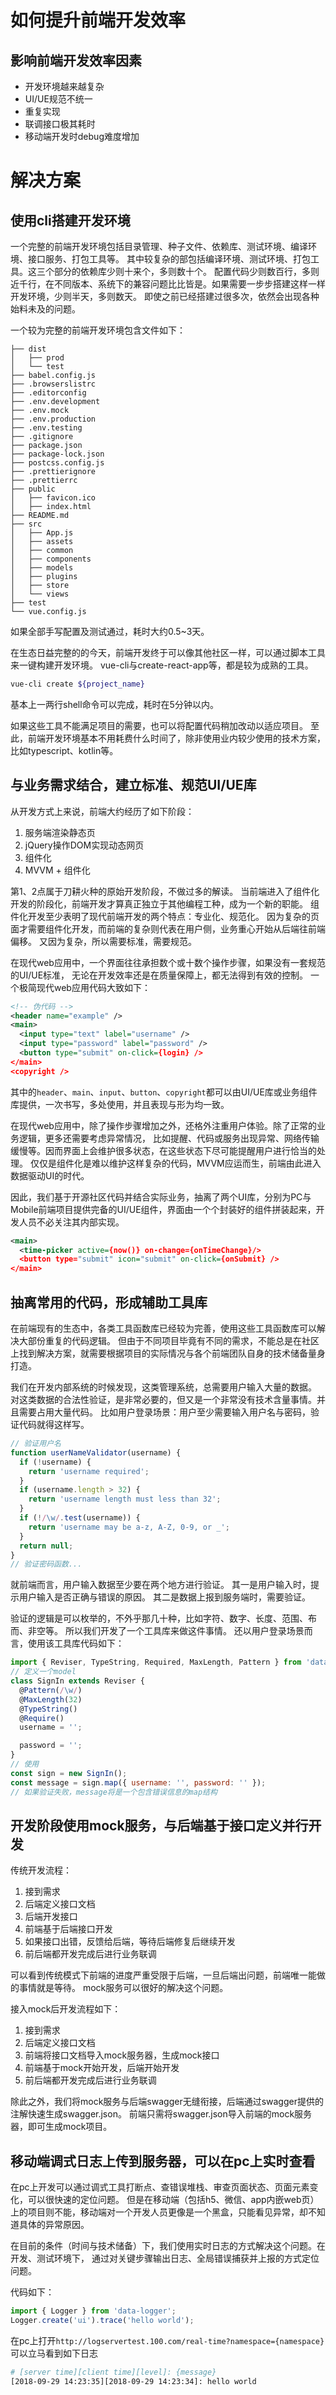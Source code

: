 # 如何提升前端开发效率

## 影响前端开发效率因素
+ 开发环境越来越复杂
+ UI/UE规范不统一
+ 重复实现
+ 联调接口极其耗时
+ 移动端开发时debug难度增加

# 解决方案

## 使用cli搭建开发环境
一个完整的前端开发环境包括目录管理、种子文件、依赖库、测试环境、编译环境、接口服务、打包工具等。
其中较复杂的部包括编译环境、测试环境、打包工具。这三个部分的依赖库少则十来个，多则数十个。
配置代码少则数百行，多则近千行，在不同版本、系统下的兼容问题比比皆是。如果需要一步步搭建这样一样开发环境，少则半天，多则数天。
即使之前已经搭建过很多次，依然会出现各种始料未及的问题。

一个较为完整的前端开发环境包含文件如下：
```
├── dist
│   ├── prod
│   └── test
├── babel.config.js
├── .browserslistrc
├── .editorconfig
├── .env.development
├── .env.mock
├── .env.production
├── .env.testing
├── .gitignore
├── package.json
├── package-lock.json
├── postcss.config.js
├── .prettierignore
├── .prettierrc
├── public
│   ├── favicon.ico
│   ├── index.html
├── README.md
├── src
│   ├── App.js
│   ├── assets
│   ├── common
│   ├── components
│   ├── models
│   ├── plugins
│   ├── store
│   └── views
├── test
└── vue.config.js
```
如果全部手写配置及测试通过，耗时大约0.5~3天。

在生态日益完整的的今天，前端开发终于可以像其他社区一样，可以通过脚本工具来一键构建开发环境。
vue-cli与create-react-app等，都是较为成熟的工具。

```bash
vue-cli create ${project_name}
```
基本上一两行shell命令可以完成，耗时在5分钟以内。

如果这些工具不能满足项目的需要，也可以将配置代码稍加改动以适应项目。
至此，前端开发环境基本不用耗费什么时间了，除非使用业内较少使用的技术方案，比如typescript、kotlin等。

## 与业务需求结合，建立标准、规范UI/UE库
从开发方式上来说，前端大约经历了如下阶段：
1. 服务端渲染静态页
2. jQuery操作DOM实现动态网页
3. 组件化
4. MVVM + 组件化

第1、2点属于刀耕火种的原始开发阶段，不做过多的解读。
当前端进入了组件化开发的阶段化，前端开发才算真正独立于其他编程工种，成为一个新的职能。
组件化开发至少表明了现代前端开发的两个特点：专业化、规范化。
因为复杂的页面才需要组件化开发，而前端的复杂则代表在用户侧，业务重心开始从后端往前端偏移。
又因为复杂，所以需要标准，需要规范。

在现代web应用中，一个界面往往承担数个或十数个操作步骤，如果没有一套规范的UI/UE标准，
无论在开发效率还是在质量保障上，都无法得到有效的控制。
一个极简现代web应用代码大致如下：
```xml
<!-- 伪代码 -->
<header name="example" />
<main>
  <input type="text" label="username" />
  <input type="password" label="password" />
  <button type="submit" on-click={login} />
</main>
<copyright />
```
其中的`header`、`main`、`input`、`button`、`copyright`都可以由UI/UE库或业务组件库提供，一次书写，多处使用，并且表现与形为均一致。

在现代web应用中，除了操作步骤增加之外，还格外注重用户体验。除了正常的业务逻辑，更多还需要考虑异常情况，
比如提醒、代码或服务出现异常、网络传输缓慢等。因而界面上会维护很多状态，在这些状态下尽可能提醒用户进行恰当的处理。
仅仅是组件化是难以维护这样复杂的代码，MVVM应运而生，前端由此进入数据驱动UI的时代。

因此，我们基于开源社区代码并结合实际业务，抽离了两个UI库，分别为PC与Mobile前端项目提供完备的UI/UE组件，界面由一个个封装好的组件拼装起来，开发人员不必关注其内部实现。
```xml
<main>
  <time-picker active={now()} on-change={onTimeChange}/>
  <button type="submit" icon="submit" on-click={onSubmit} />
</main>
```

## 抽离常用的代码，形成辅助工具库
在前端现有的生态中，各类工具函数库已经较为完善，使用这些工具函数库可以解决大部份重复的代码逻辑。
但由于不同项目毕竟有不同的需求，不能总是在社区上找到解决方案，就需要根据项目的实际情况与各个前端团队自身的技术储备量身打造。

我们在开发内部系统的时候发现，这类管理系统，总需要用户输入大量的数据。
对这类数据的合法性验证，是非常必要的，但又是一个非常没有技术含量事情。并且需要占用大量代码。
比如用户登录场景：用户至少需要输入用户名与密码，验证代码就得这样写。
```js
// 验证用户名
function userNameValidator(username) {
  if (!username) {
  	return 'username required';
  }
  if (username.length > 32) {
  	return 'username length must less than 32';
  }
  if (!/\w/.test(username)) {
  	return 'username may be a-z, A-Z, 0-9, or _';
  }
  return null;
}
// 验证密码函数...
```

就前端而言，用户输入数据至少要在两个地方进行验证。
其一是用户输入时，提示用户输入是否正确与错误的原因。
其二是数据上报到服务端时，需要验证。

验证的逻辑是可以枚举的，不外乎那几十种，比如字符、数字、长度、范围、布而、非空等。
所以我们开发了一个工具库来做这件事情。
还以用户登录场景而言，使用该工具库代码如下：
```js
import { Reviser, TypeString, Required, MaxLength, Pattern } from 'data-reviser';
// 定义一个model
class SignIn extends Reviser {
  @Pattern(/\w/)
  @MaxLength(32)
  @TypeString()
  @Require()
  username = '';

  password = '';
}
// 使用
const sign = new SignIn();
const message = sign.map({ username: '', password: '' });
// 如果验证失败，message将是一个包含错误信息的map结构
```

## 开发阶段使用mock服务，与后端基于接口定义并行开发
传统开发流程：
1. 接到需求
2. 后端定义接口文档
3. 后端开发接口
4. 前端基于后端接口开发
5. 如果接口出错，反馈给后端，等待后端修复后继续开发
6. 前后端都开发完成后进行业务联调

可以看到传统模式下前端的进度严重受限于后端，一旦后端出问题，前端唯一能做的事情就是等待。
mock服务可以很好的解决这个问题。

接入mock后开发流程如下：
1. 接到需求
2. 后端定义接口文档
3. 前端将接口文档导入mock服务器，生成mock接口
4. 前端基于mock开始开发，后端开始开发
5. 前后端都开发完成后进行业务联调

除此之外，我们将mock服务与后端swagger无缝衔接，后端通过swagger提供的注解快速生成swagger.json。
前端只需将swagger.json导入前端的mock服务器，即可生成mock项目。

## 移动端调式日志上传到服务器，可以在pc上实时查看
在pc上开发可以通过调式工具打断点、查错误堆栈、审查页面状态、页面元素变化，可以很快速的定位问题。
但是在移动端（包括h5、微信、app内嵌web页）上的项目则不能，移动端对一个开发人员更像是一个黑盒，只能看见异常，却不知道具体的异常原因。

在目前的条件（时间与技术储备）下，我们使用实时日志的方式解决这个问题。在开发、测试环境下，
通过对关键步骤输出日志、全局错误捕获并上报的方式定位问题。

代码如下：
```js
import { Logger } from 'data-logger';
Logger.create('ui').trace('hello world');
```

在pc上打开`http://logservertest.100.com/real-time?namespace={namespace}`可以立马看到如下日志
```bash
# [server time][client time][level]: {message}
[2018-09-29 14:23:35][2018-09-29 14:23:34]: hello world
```
